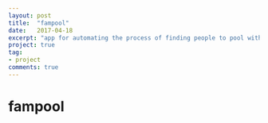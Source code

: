 ```yaml
---
layout: post
title:  "fampool"
date:   2017-04-18
excerpt: "app for automating the process of finding people to pool with from phone contact"
project: true
tag:
- project
comments: true
---
```

# fampool